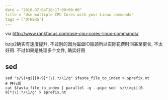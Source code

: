 ```yaml
---
date = "2016-07-04T18:17:00+08:00"
title = "Use multiple CPU Cores with your Linux commands"
tags = ['OTHERS']
---
```


via <http://www.rankfocus.com/use-cpu-cores-linux-commands/>

bzip2确实有速度提升, 不过别的因为磁盘IO瓶颈所以实际花费时间甚至更长, 不太好用. 不过如果是处理多个文件, 确实好用

## sed
```
sed "s/\(>gi|[0-9]*|\).*/\1/g" $fasta_file_to_index > $prefix.nt
# 并行后
cat $fasta_file_to_index | parallel -q --pipe sed 's/\(>gi|[0-9]*|\).*/\1/g' > $prefix.nt
```